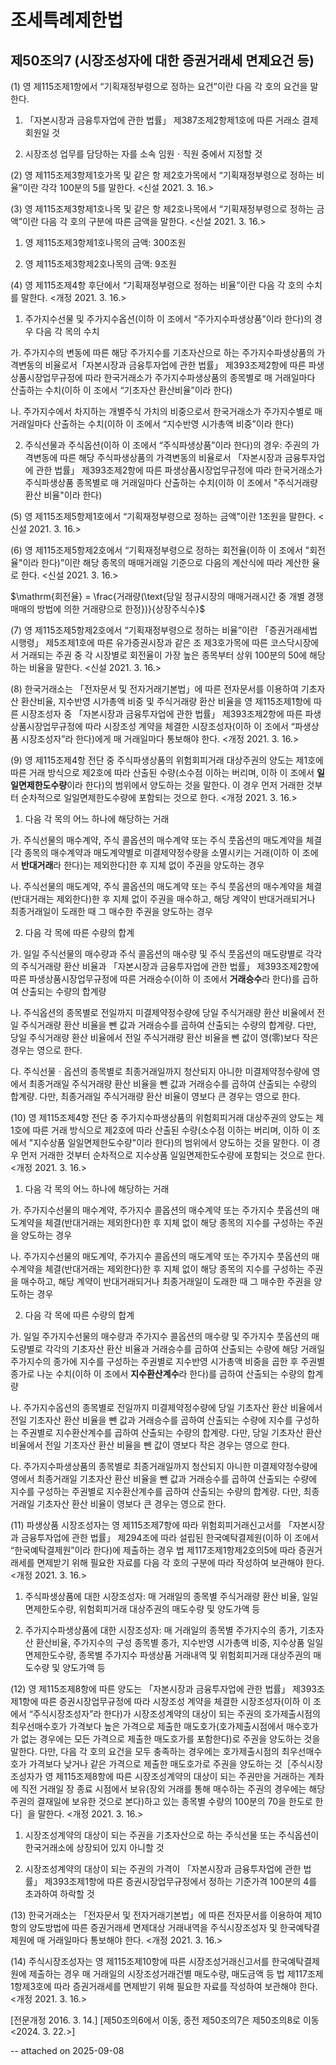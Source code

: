 # 조세특례제한법

## 제50조의7 (시장조성자에 대한 증권거래세 면제요건 등)
(1) 영 제115조제1항에서 “기획재정부령으로 정하는 요건”이란 다음 각 호의 요건을 말한다.

1. 「자본시장과 금융투자업에 관한 법률」 제387조제2항제1호에 따른 거래소 결제회원일 것

2. 시장조성 업무를 담당하는 자를 소속 임원ㆍ직원 중에서 지정할 것

(2) 영 제115조제3항제1호가목 및 같은 항 제2호가목에서 “기획재정부령으로 정하는 비율”이란 각각 100분의 5를 말한다. <신설 2021. 3. 16.>

(3) 영 제115조제3항제1호나목 및 같은 항 제2호나목에서 “기획재정부령으로 정하는 금액”이란 다음 각 호의 구분에 따른 금액을 말한다. <신설 2021. 3. 16.>

1. 영 제115조제3항제1호나목의 금액: 300조원

2. 영 제115조제3항제2호나목의 금액: 9조원

(4) 영 제115조제4항 후단에서 “기획재정부령으로 정하는 비율”이란 다음 각 호의 수치를 말한다. <개정 2021. 3. 16.>

1. 주가지수선물 및 주가지수옵션(이하 이 조에서 “주가지수파생상품”이라 한다)의 경우 다음 각 목의 수치

가. 주가지수의 변동에 따른 해당 주가지수를 기초자산으로 하는 주가지수파생상품의 가격변동의 비율로서「자본시장과 금융투자업에 관한 법률」 제393조제2항에 따른 파생상품시장업무규정에 따라 한국거래소가 주가지수파생상품의 종목별로 매 거래일마다 산출하는 수치(이하 이 조에서 “기초자산 환산비율”이라 한다)

나. 주가지수에서 차지하는 개별주식 가치의 비중으로서 한국거래소가 주가지수별로 매 거래일마다 산출하는 수치(이하 이 조에서 “지수반영 시가총액 비중”이라 한다)

2. 주식선물과 주식옵션(이하 이 조에서 “주식파생상품”이라 한다)의 경우: 주권의 가격변동에 따른 해당 주식파생상품의 가격변동의 비율로서 「자본시장과 금융투자업에 관한 법률」 제393조제2항에 따른 파생상품시장업무규정에 따라 한국거래소가 주식파생상품 종목별로 매 거래일마다 산출하는 수치(이하 이 조에서 "주식거래량 환산 비율"이라 한다)

(5) 영 제115조제5항제1호에서 “기획재정부령으로 정하는 금액”이란 1조원을 말한다. <신설 2021. 3. 16.>

(6) 영 제115조제5항제2호에서 “기획재정부령으로 정하는 회전율(이하 이 조에서 "회전율"이라 한다)”이란 해당 종목의 매매거래일 기준으로 다음의 계산식에 따라 계산한 율로 한다. <신설 2021. 3. 16.>

$\mathrm{회전율} = \frac{거래량(\text{당일 정규시장의 매매거래시간 중 개별 경쟁 매매의 방법에 의한 거래량으로 한정})}{상장주식수}$

(7) 영 제115조제5항제2호에서 “기획재정부령으로 정하는 비율”이란 「증권거래세법 시행령」 제5조제1호에 따른 유가증권시장과 같은 조 제3호가목에 따른 코스닥시장에서 거래되는 주권 중 각 시장별로 회전율이 가장 높은 종목부터 상위 100분의 50에 해당하는 비율을 말한다. <신설 2021. 3. 16.>

(8) 한국거래소는 「전자문서 및 전자거래기본법」에 따른 전자문서를 이용하여 기초자산 환산비율, 지수반영 시가총액 비중 및 주식거래량 환산 비율을 영 제115조제1항에 따른 시장조성자 중 「자본시장과 금융투자업에 관한 법률」 제393조제2항에 따른 파생상품시장업무규정에 따라 시장조성 계약을 체결한 시장조성자(이하 이 조에서 “파생상품 시장조성자”라 한다)에게 매 거래일마다 통보해야 한다. <개정 2021. 3. 16.>

(9) 영 제115조제4항 전단 중 주식파생상품의 위험회피거래 대상주권의 양도는 제1호에 따른 거래 방식으로 제2호에 따라 산출된 수량(소수점 이하는 버리며, 이하 이 조에서 **일일면제한도수량**이라 한다)의 범위에서 양도하는 것을 말한다. 이 경우 먼저 거래한 것부터 순차적으로 일일면제한도수량에 포함되는 것으로 한다. <개정 2021. 3. 16.>

1. 다음 각 목의 어느 하나에 해당하는 거래

가. 주식선물의 매수계약, 주식 콜옵션의 매수계약 또는 주식 풋옵션의 매도계약을 체결[각 종목의 매수계약과 매도계약별로 미결제약정수량을 소멸시키는 거래(이하 이 조에서 **반대거래**라 한다)는 제외한다]한 후 지체 없이 주권을 양도하는 경우

나. 주식선물의 매도계약, 주식 콜옵션의 매도계약 또는 주식 풋옵션의 매수계약을 체결(반대거래는 제외한다)한 후 지체 없이 주권을 매수하고, 해당 계약이 반대거래되거나 최종거래일이 도래한 때 그 매수한 주권을 양도하는 경우

2. 다음 각 목에 따른 수량의 합계

가. 일일 주식선물의 매수량과 주식 콜옵션의 매수량 및 주식 풋옵션의 매도량별로 각각의 주식거래량 환산 비율과 「자본시장과 금융투자업에 관한 법률」 제393조제2항에 따른 파생상품시장업무규정에 따른 거래승수(이하 이 조에서 **거래승수**라 한다)를 곱하여 산출되는 수량의 합계량

나. 주식옵션의 종목별로 전일까지 미결제약정수량에 당일 주식거래량 환산 비율에서 전일 주식거래량 환산 비율을 뺀 값과 거래승수를 곱하여 산출되는 수량의 합계량. 다만, 당일 주식거래량 환산 비율에서 전일 주식거래량 환산 비율을 뺀 값이 영(零)보다 작은 경우는 영으로 한다.

다. 주식선물ㆍ옵션의 종목별로 최종거래일까지 청산되지 아니한 미결제약정수량에 영에서 최종거래일 주식거래량 환산 비율을 뺀 값과 거래승수를 곱하여 산출되는 수량의 합계량. 다만, 최종거래일 주식거래량 환산 비율이 영보다 큰 경우는 영으로 한다.

(10) 영 제115조제4항 전단 중 주가지수파생상품의 위험회피거래 대상주권의 양도는 제1호에 따른 거래 방식으로 제2호에 따라 산출된 수량(소수점 이하는 버리며, 이하 이 조에서 "지수상품 일일면제한도수량"이라 한다)의 범위에서 양도하는 것을 말한다. 이 경우 먼저 거래한 것부터 순차적으로 지수상품 일일면제한도수량에 포함되는 것으로 한다. <개정 2021. 3. 16.>

1. 다음 각 목의 어느 하나에 해당하는 거래

가. 주가지수선물의 매수계약, 주가지수 콜옵션의 매수계약 또는 주가지수 풋옵션의 매도계약을 체결(반대거래는 제외한다)한 후 지체 없이 해당 종목의 지수를 구성하는 주권을 양도하는 경우

나. 주가지수선물의 매도계약, 주가지수 콜옵션의 매도계약 또는 주가지수 풋옵션의 매수계약을 체결(반대거래는 제외한다)한 후 지체 없이 해당 종목의 지수를 구성하는 주권을 매수하고, 해당 계약이 반대거래되거나 최종거래일이 도래한 때 그 매수한 주권을 양도하는 경우

2. 다음 각 목에 따른 수량의 합계

가. 일일 주가지수선물의 매수량과 주가지수 콜옵션의 매수량 및 주가지수 풋옵션의 매도량별로 각각의 기초자산 환산 비율과 거래승수를 곱하여 산출되는 수량에 해당 거래일 주가지수의 종가에 지수를 구성하는 주권별로 지수반영 시가총액 비중을 곱한 후 주권별 종가로 나눈 수치(이하 이 조에서 **지수환산계수**라 한다)를 곱하여 산출되는 수량의 합계량

나. 주가지수옵션의 종목별로 전일까지 미결제약정수량에 당일 기초자산 환산 비율에서 전일 기초자산 환산 비율을 뺀 값과 거래승수를 곱하여 산출되는 수량에 지수를 구성하는 주권별로 지수환산계수를 곱하여 산출되는 수량의 합계량. 다만, 당일 기초자산 환산 비율에서 전일 기초자산 환산 비율을 뺀 값이 영보다 작은 경우는 영으로 한다.

다. 주가지수파생상품의 종목별로 최종거래일까지 청산되지 아니한 미결제약정수량에 영에서 최종거래일 기초자산 환산 비율을 뺀 값과 거래승수를 곱하여 산출되는 수량에 지수를 구성하는 주권별로 지수환산계수를 곱하여 산출되는 수량의 합계량. 다만, 최종거래일 기초자산 환산 비율이 영보다 큰 경우는 영으로 한다.

(11) 파생상품 시장조성자는 영 제115조제7항에 따라 위험회피거래신고서를 「자본시장과 금융투자업에 관한 법률」 제294조에 따라 설립된 한국예탁결제원(이하 이 조에서 “한국예탁결제원”이라 한다)에 제출하는 경우 법 제117조제1항제2호의5에 따라 증권거래세를 면제받기 위해 필요한 자료를 다음 각 호의 구분에 따라 작성하여 보관해야 한다. <개정 2021. 3. 16.>

1. 주식파생상품에 대한 시장조성자: 매 거래일의 종목별 주식거래량 환산 비율, 일일면제한도수량, 위험회피거래 대상주권의 매도수량 및 양도가액 등

2. 주가지수파생상품에 대한 시장조성자: 매 거래일의 종목별 주가지수의 종가, 기초자산 환산비율, 주가지수의 구성 종목별 종가, 지수반영 시가총액 비중, 지수상품 일일면제한도수량, 종목별 주가지수 파생상품 거래내역 및 위험회피거래 대상주권의 매도수량 및 양도가액 등

(12) 영 제115조제8항에 따른 양도는 「자본시장과 금융투자업에 관한 법률」 제393조제1항에 따른 증권시장업무규정에 따라 시장조성 계약을 체결한 시장조성자(이하 이 조에서 “주식시장조성자”라 한다)가 시장조성계약의 대상이 되는 주권의 호가제출시점의 최우선매수호가 가격보다 높은 가격으로 제출한 매도호가(호가제출시점에서 매수호가가 없는 경우에는 모든 가격으로 제출한 매도호가를 포함한다)로 주권을 양도하는 것을 말한다. 다만, 다음 각 호의 요건을 모두 충족하는 경우에는 호가제출시점의 최우선매수호가 가격보다 낮거나 같은 가격으로 제출한 매도호가로 주권을 양도하는 것［주식시장조성자가 영 제115조제8항에 따른 시장조성계약의 대상이 되는 주권만을 거래하는 계좌에 직전 거래일 장 종료 시점에서 보유(장외 거래를 통해 매수하는 주권의 경우에는 해당 주권의 결재일에 보유한 것으로 본다)하고 있는 종목별 수량의 100분의 70을 한도로 한다］을 말한다. <개정 2021. 3. 16.>

1. 시장조성계약의 대상이 되는 주권을 기초자산으로 하는 주식선물 또는 주식옵션이 한국거래소에 상장되어 있지 아니할 것

2. 시장조성계약의 대상이 되는 주권의 가격이 「자본시장과 금융투자업에 관한 법률」 제393조제1항에 따른 증권시장업무규정에서 정하는 기준가격 100분의 4를 초과하여 하락할 것

(13) 한국거래소는 「전자문서 및 전자거래기본법」에 따른 전자문서를 이용하여 제10항의 양도방법에 따른 증권거래세 면제대상 거래내역을 주식시장조성자 및 한국예탁결제원에 매 거래일마다 통보해야 한다. <개정 2021. 3. 16.>

(14) 주식시장조성자는 영 제115조제10항에 따른 시장조성거래신고서를 한국예탁결제원에 제출하는 경우 매 거래일의 시장조성거래건별 매도수량, 매도금액 등 법 제117조제1항제3호에 따라 증권거래세를 면제받기 위해 필요한 자료를 작성하여 보관해야 한다. <개정 2021. 3. 16.>

[전문개정 2016. 3. 14.]
[제50조의6에서 이동, 종전 제50조의7은 제50조의8로 이동 <2024. 3. 22.>]

-- attached on 2025-09-08